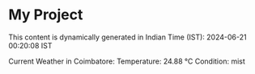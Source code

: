 # My Project

This content is dynamically generated in Indian Time (IST): 2024-06-21 00:20:08 IST


Current Weather in Coimbatore:
Temperature: 24.88 °C
Condition: mist

